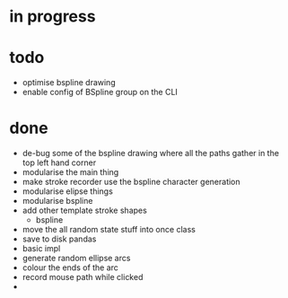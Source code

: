 # in progress


# todo

- optimise bspline drawing
- enable config of BSpline group on the CLI

# done

- de-bug some of the bspline drawing where all the paths gather in the top left hand corner
- modularise the main thing
- make stroke recorder use the bspline character generation
- modularise elipse things
- modularise bspline
- add other template stroke shapes
    - bspline
- move the all random state stuff into once class
- save to disk pandas
- basic impl
- generate random ellipse arcs
- colour the ends of the arc
- record mouse path while clicked
- 